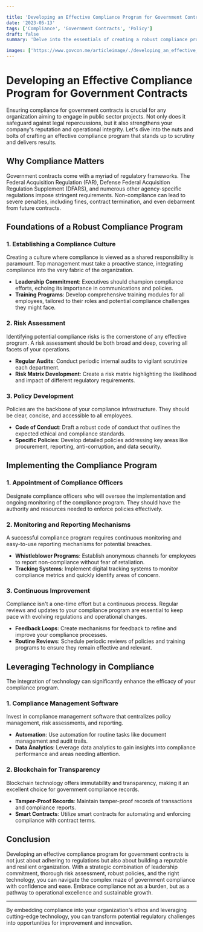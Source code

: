 ```yaml
---

title: 'Developing an Effective Compliance Program for Government Contracts'
date: '2023-05-13'
tags: ['Compliance', 'Government Contracts', 'Policy']
draft: false
summary: 'Delve into the essentials of creating a robust compliance program tailored for government contracts, ensuring your organization meets regulatory standards effortlessly.'

images: ['https://www.govcon.me/articleimage/./developing_an_effective_compliance_program_for_government_contracts.webp']
---
```


# Developing an Effective Compliance Program for Government Contracts

Ensuring compliance for government contracts is crucial for any organization aiming to engage in public sector projects. Not only does it safeguard against legal repercussions, but it also strengthens your company's reputation and operational integrity. Let's dive into the nuts and bolts of crafting an effective compliance program that stands up to scrutiny and delivers results.

## Why Compliance Matters

Government contracts come with a myriad of regulatory frameworks. The Federal Acquisition Regulation (FAR), Defense Federal Acquisition Regulation Supplement (DFARS), and numerous other agency-specific regulations impose stringent requirements. Non-compliance can lead to severe penalties, including fines, contract termination, and even debarment from future contracts.

## Foundations of a Robust Compliance Program

### 1. **Establishing a Compliance Culture**

Creating a culture where compliance is viewed as a shared responsibility is paramount. Top management must take a proactive stance, integrating compliance into the very fabric of the organization.

- **Leadership Commitment**: Executives should champion compliance efforts, echoing its importance in communications and policies.
- **Training Programs**: Develop comprehensive training modules for all employees, tailored to their roles and potential compliance challenges they might face.

### 2. **Risk Assessment**

Identifying potential compliance risks is the cornerstone of any effective program. A risk assessment should be both broad and deep, covering all facets of your operations.

- **Regular Audits**: Conduct periodic internal audits to vigilant scrutinize each department.
- **Risk Matrix Development**: Create a risk matrix highlighting the likelihood and impact of different regulatory requirements.

### 3. **Policy Development**

Policies are the backbone of your compliance infrastructure. They should be clear, concise, and accessible to all employees.

- **Code of Conduct**: Draft a robust code of conduct that outlines the expected ethical and compliance standards.
- **Specific Policies**: Develop detailed policies addressing key areas like procurement, reporting, anti-corruption, and data security.

## Implementing the Compliance Program

### 1. **Appointment of Compliance Officers**

Designate compliance officers who will oversee the implementation and ongoing monitoring of the compliance program. They should have the authority and resources needed to enforce policies effectively.

### 2. **Monitoring and Reporting Mechanisms**

A successful compliance program requires continuous monitoring and easy-to-use reporting mechanisms for potential breaches.

- **Whistleblower Programs**: Establish anonymous channels for employees to report non-compliance without fear of retaliation.
- **Tracking Systems**: Implement digital tracking systems to monitor compliance metrics and quickly identify areas of concern.

### 3. **Continuous Improvement**

Compliance isn't a one-time effort but a continuous process. Regular reviews and updates to your compliance program are essential to keep pace with evolving regulations and operational changes.

- **Feedback Loops**: Create mechanisms for feedback to refine and improve your compliance processes.
- **Routine Reviews**: Schedule periodic reviews of policies and training programs to ensure they remain effective and relevant.

## Leveraging Technology in Compliance

The integration of technology can significantly enhance the efficacy of your compliance program.

### 1. **Compliance Management Software**

Invest in compliance management software that centralizes policy management, risk assessments, and reporting.

- **Automation**: Use automation for routine tasks like document management and audit trails.
- **Data Analytics**: Leverage data analytics to gain insights into compliance performance and areas needing attention.

### 2. **Blockchain for Transparency**

Blockchain technology offers immutability and transparency, making it an excellent choice for government compliance records.

- **Tamper-Proof Records**: Maintain tamper-proof records of transactions and compliance reports.
- **Smart Contracts**: Utilize smart contracts for automating and enforcing compliance with contract terms.

## Conclusion

Developing an effective compliance program for government contracts is not just about adhering to regulations but also about building a reputable and resilient organization. With a strategic combination of leadership commitment, thorough risk assessment, robust policies, and the right technology, you can navigate the complex maze of government compliance with confidence and ease. Embrace compliance not as a burden, but as a pathway to operational excellence and sustainable growth.

---

By embedding compliance into your organization's ethos and leveraging cutting-edge technology, you can transform potential regulatory challenges into opportunities for improvement and innovation.
